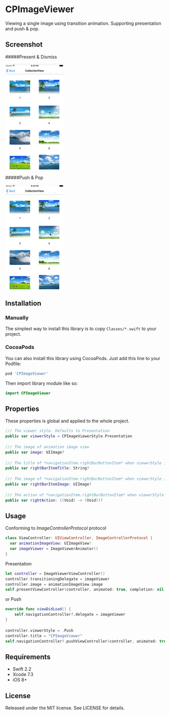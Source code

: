 # CPImageViewer

Viewing a single image using transition animation. Supporting presentation and push &  pop.

## Screenshot

#####Present & Dismiss

![](Screenshot1.gif)



#####Push & Pop

![](Screenshot2.gif)

## Installation

### Manually

The simplest way to install this library is to copy `Classes/*.swift` to your project.

### CocoaPods

You can also install this library using CocoaPods. Just add this line to your Podfile:

``` ruby
pod 'CPImageViewer'
```

Then import library module like so:

``` swift
import CPImageViewer
```



## Properties

These properties is global and applied to the whole project.

``` swift
/// The viewer style. Defaults to Presentation
public var viewerStyle = CPImageViewerStyle.Presentation

/// The image of animation image view
public var image: UIImage?

/// The title of *navigationItem.rightBarButtonItem* when viewerStyle is Push
public var rightBarItemTitle: String?

/// The image of *navigationItem.rightBarButtonItem* when viewerStyle is Push
public var rightBarItemImage: UIImage?

/// The action of *navigationItem.rightBarButtonItem* when viewerStyle is Push
public var rightAction: ((Void) -> (Void))?
```



## Usage

Conforming to  *ImageControllerProtocol* protocol
``` swift
class ViewController: UIViewController, ImageControllerProtocol {
  var animationImageView: UIImageView!
  var imageViewer = ImageViewerAnimator()
}
```

Presentation

``` swift
let controller = ImageViewerViewController()
controller.transitioningDelegate = imageViewer
controller.image = animationImageView.image 
self.presentViewController(controller, animated: true, completion: nil)
```

or Push

``` swift
override func viewDidLoad() {
    self.navigationController?.delegate = imageViewer
}

controller.viewerStyle = .Push
controller.title = "CPImageViewer"
self.navigationController?.pushViewController(controller, animated: true)
```



## Requirements

* Swift 2.2
* Xcode 7.3
* iOS 8+


## License

Released under the MIT license. See LICENSE for details.